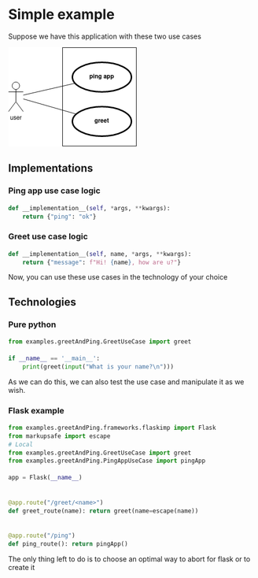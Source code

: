 
# Simple example

Suppose we have this application with these two use cases

![use cases](docs/usecases.png)

## Implementations
### Ping app use case logic
~~~python
def __implementation__(self, *args, **kwargs): 
    return {"ping": "ok"}
~~~

### Greet use case logic

~~~python
def __implementation__(self, name, *args, **kwargs):
    return {"message": f"Hi! {name}, how are u?"}
~~~

Now, you can use these use cases in the technology of your choice

## Technologies

### Pure python

~~~python
from examples.greetAndPing.GreetUseCase import greet

if __name__ == '__main__':
    print(greet(input("What is your name?\n")))
~~~

As we can do this, we can also test the use case and manipulate it as we wish.

### Flask example

~~~python
from examples.greetAndPing.frameworks.flaskimp import Flask
from markupsafe import escape
# Local
from examples.greetAndPing.GreetUseCase import greet
from examples.greetAndPing.PingAppUseCase import pingApp

app = Flask(__name__)


@app.route("/greet/<name>")
def greet_route(name): return greet(name=escape(name))


@app.route("/ping")
def ping_route(): return pingApp()
~~~

The only thing left to do is to choose an optimal way to abort for flask or to create it